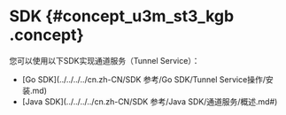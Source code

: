 # SDK {#concept_u3m_st3_kgb .concept}

您可以使用以下SDK实现通道服务（Tunnel Service）：

-   [Go SDK](../../../../cn.zh-CN/SDK 参考/Go SDK/Tunnel Service操作/安装.md)
-   [Java SDK](../../../../cn.zh-CN/SDK 参考/Java SDK/通道服务/概述.md#)

